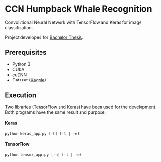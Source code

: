 # CCN Humpback Whale Recognition
Convolutional Neural Network with TensorFlow and Keras for image classification. 

Project developed for [Bachelor Thesis](http://oa.upm.es/53050/1/TFG_JAVIER_MARTINEZ_LLAMAS.pdf).

## Prerequisites

- Python 3
- CUDA 
- cuDNN
- Dataset ([Kaggle](https://www.kaggle.com/c/whale-categorization-playground/data))

## Execution

Two libraries (TensorFlow and Keras) have been used for the development. Both programs have the same result and purpose.

#### Keras

```
python keras_app.py [-h] (-t | -e)
```

#### TensorFlow

```
python tensor_app.py [-h] (-t | -e)
```


